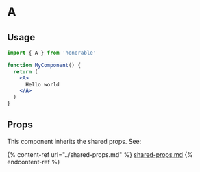 # A

## Usage

```jsx
import { A } from 'honorable'

function MyComponent() {
  return (
    <A>
      Hello world
    </A>
  )
}
```

## Props

This component inherits the shared props. See:

{% content-ref url="../shared-props.md" %}
[shared-props.md](../shared-props.md)
{% endcontent-ref %}

